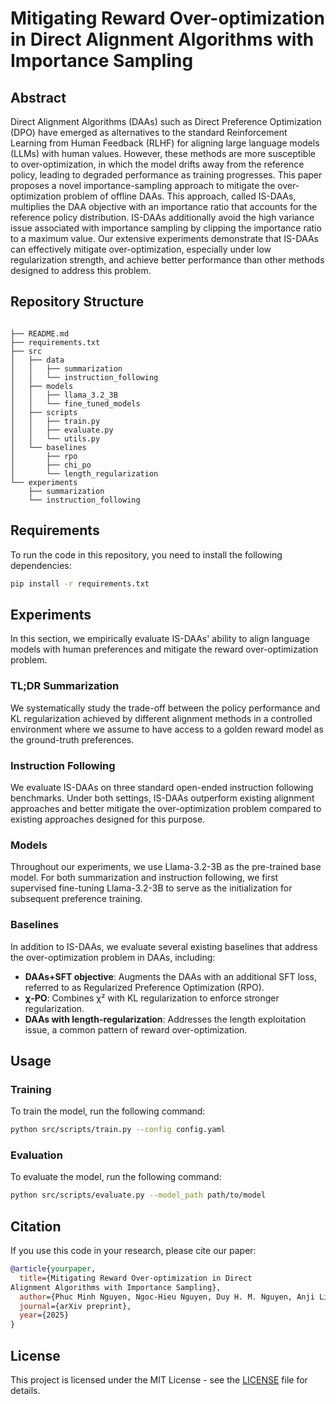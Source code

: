 # Mitigating Reward Over-optimization in Direct Alignment Algorithms with Importance Sampling

## Abstract

Direct Alignment Algorithms (DAAs) such as Direct Preference Optimization (DPO) have emerged as alternatives to the standard Reinforcement Learning from Human Feedback (RLHF) for aligning large language models (LLMs) with human values. However, these methods are more susceptible to over-optimization, in which the model drifts away from the reference policy, leading to degraded performance as training progresses. This paper proposes a novel importance-sampling approach to mitigate the over-optimization problem of offline DAAs. This approach, called IS-DAAs, multiplies the DAA objective with an importance ratio that accounts for the reference policy distribution. IS-DAAs additionally avoid the high variance issue associated with importance sampling by clipping the importance ratio to a maximum value. Our extensive experiments demonstrate that IS-DAAs can effectively mitigate over-optimization, especially under low regularization strength, and achieve better performance than other methods designed to address this problem.

## Repository Structure

```

├── README.md
├── requirements.txt
├── src
│   ├── data
│   │   ├── summarization
│   │   └── instruction_following
│   ├── models
│   │   ├── llama_3.2_3B
│   │   └── fine_tuned_models
│   ├── scripts
│   │   ├── train.py
│   │   ├── evaluate.py
│   │   └── utils.py
│   └── baselines
│       ├── rpo
│       ├── chi_po
│       └── length_regularization
└── experiments
    ├── summarization
    └── instruction_following
```

## Requirements

To run the code in this repository, you need to install the following dependencies:

```bash
pip install -r requirements.txt
```

## Experiments

In this section, we empirically evaluate IS-DAAs' ability to align language models with human preferences and mitigate the reward over-optimization problem.

### TL;DR Summarization

We systematically study the trade-off between the policy performance and KL regularization achieved by different alignment methods in a controlled environment where we assume to have access to a golden reward model as the ground-truth preferences.

### Instruction Following

We evaluate IS-DAAs on three standard open-ended instruction following benchmarks. Under both settings, IS-DAAs outperform existing alignment approaches and better mitigate the over-optimization problem compared to existing approaches designed for this purpose.

### Models

Throughout our experiments, we use Llama-3.2-3B as the pre-trained base model. For both summarization and instruction following, we first supervised fine-tuning Llama-3.2-3B to serve as the initialization for subsequent preference training.

### Baselines

In addition to IS-DAAs, we evaluate several existing baselines that address the over-optimization problem in DAAs, including:

- **DAAs+SFT objective**: Augments the DAAs with an additional SFT loss, referred to as Regularized Preference Optimization (RPO).
- **χ-PO**: Combines χ² with KL regularization to enforce stronger regularization.
- **DAAs with length-regularization**: Addresses the length exploitation issue, a common pattern of reward over-optimization.

## Usage

### Training

To train the model, run the following command:

```bash
python src/scripts/train.py --config config.yaml
```

### Evaluation

To evaluate the model, run the following command:

```bash
python src/scripts/evaluate.py --model_path path/to/model
```

## Citation

If you use this code in your research, please cite our paper:

```bibtex
@article{yourpaper,
  title={Mitigating Reward Over-optimization in Direct
Alignment Algorithms with Importance Sampling},
  author={Phuc Minh Nguyen, Ngoc-Hieu Nguyen, Duy H. M. Nguyen, Anji Liu, An Mai, Binh T. Nguyen, Daniel Sonntag, Khoa D. Doan},
  journal={arXiv preprint},
  year={2025}
}
```

## License

This project is licensed under the MIT License - see the [LICENSE](LICENSE) file for details.
```
